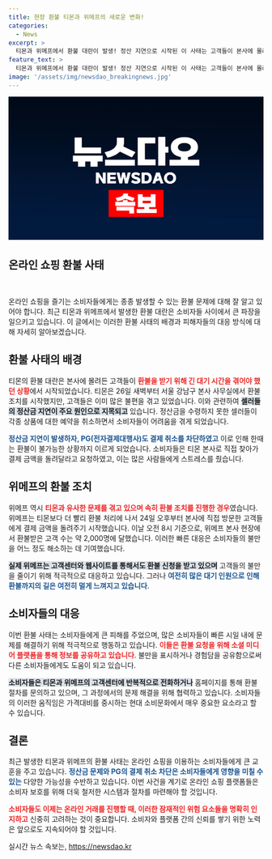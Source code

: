 ```yaml
---
title: 현장 환불 티몬과 위메프의 새로운 변화!
categories:
  - News
excerpt: >
  티몬과 위메프에서 환불 대란이 발생! 정산 지연으로 시작된 이 사태는 고객들이 본사에 몰려 새벽부터 환불을 요청하는 상황으로 이어졌습니다. 과연 소비자들은 언제까지 기다려야 할까요?
feature_text: >
  티몬과 위메프에서 환불 대란이 발생! 정산 지연으로 시작된 이 사태는 고객들이 본사에 몰려 새벽부터 환불을 요청하는 상황으로 이어졌습니다. 과연 소비자들은 언제까지 기다려야 할까요?
image: '/assets/img/newsdao_breakingnews.jpg'
---
```


<p><img src="/assets/img/newsdao_breakingnews.jpg" alt="cryptoinkorea 속보" /></p>

<h2 data-ke-size="size26">온라인 쇼핑 환불 사태</h2>

<p data-ke-size="size16">&nbsp;</p>

<p>온라인 쇼핑을 즐기는 소비자들에게는 종종 발생할 수 있는 환불 문제에 대해 잘 알고 있어야 합니다. 최근 티몬과 위메프에서 발생한 환불 대란은 소비자들 사이에서 큰 파장을 일으키고 있습니다. 이 글에서는 이러한 환불 사태의 배경과 피해자들의 대응 방식에 대해 자세히 알아보겠습니다.</p>

<h2 data-ke-size="size26">환불 사태의 배경</h2>

<p>티몬의 환불 대란은 본사에 몰려든 고객들이 <b><span style="color: #ee2323;">환불을 받기 위해 긴 대기 시간을 겪어야 했던 상황</span></b>에서 시작되었습니다. 티몬은 26일 새벽부터 서울 강남구 본사 사무실에서 환불 조치를 시작했지만, 고객들은 이미 많은 불편을 겪고 있었습니다. 이와 관련하여 <b><span style="background-color: #21538527;">셀러들의 정산금 지연이 주요 원인으로 지목되고</span></b> 있습니다. 정산금을 수령하지 못한 셀러들이 각종 상품에 대한 예약을 취소하면서 소비자들이 어려움을 겪게 되었습니다.</p>

<p><b><span style="color: #1a5490;">정산금 지연이 발생하자, PG(전자결제대행사)도 결제 취소를 차단하였고</span></b> 이로 인해 한때는 환불이 불가능한 상황까지 이르게 되었습니다. 소비자들은 티몬 본사로 직접 찾아가 결제 금액을 돌려달라고 요청하였고, 이는 많은 사람들에게 스트레스를 줬습니다.</p>

<h2 data-ke-size="size26">위메프의 환불 조치</h2>

<p>위메프 역시 <b><span style="color: #ee2323;">티몬과 유사한 문제를 겪고 있으며 속히 환불 조치를 진행한 경우</span></b>였습니다. 위메프는 티몬보다 더 빨리 환불 처리에 나서 24일 오후부터 본사에 직접 방문한 고객들에게 결제 금액을 돌려주기 시작했습니다. 이날 오전 8시 기준으로, 위메프 본사 현장에서 환불받은 고객 수는 약 2,000명에 달했습니다. 이러한 빠른 대응은 소비자들의 불만을 어느 정도 해소하는 데 기여했습니다.</p>

<p><b><span style="background-color: #21538527;">실제 위메프는 고객센터와 웹사이트를 통해서도 환불 신청을 받고 있으며</span></b> 고객들의 불만을 줄이기 위해 적극적으로 대응하고 있습니다. 그러나 <b><span style="color: #1a5490;">여전히 많은 대기 인원으로 인해 환불까지의 길은 여전히 멀게 느껴지고 있습니다</span></b>.</p>

<h2 data-ke-size="size26">소비자들의 대응</h2>

<p>이번 환불 사태는 소비자들에게 큰 피해를 주었으며, 많은 소비자들이 빠른 시일 내에 문제를 해결하기 위해 적극적으로 행동하고 있습니다. <b><span style="color: #ee2323;">이들은 환불 요청을 위해 소셜 미디어 플랫폼을 통해 정보를 공유하고 있습니다</span></b>. 불만을 표시하거나 경험담을 공유함으로써 다른 소비자들에게도 도움이 되고 있습니다.</p>

<p><b><span style="background-color: #21538527;">소비자들은 티몬과 위메프의 고객센터에 반복적으로 전화하거나</span></b> 홈페이지를 통해 환불 절차를 문의하고 있으며, 그 과정에서의 문제 해결을 위해 협력하고 있습니다. 소비자들의 이러한 움직임은 가격대비를 중시하는 현대 소비문화에서 매우 중요한 요소라고 할 수 있습니다.</p>

<h2 data-ke-size="size26">결론</h2>

<p>최근 발생한 티몬과 위메프의 환불 사태는 온라인 쇼핑을 이용하는 소비자들에게 큰 교훈을 주고 있습니다. <b><span style="color: #1a5490;">정산금 문제와 PG의 결제 취소 차단은 소비자들에게 영향을 미칠 수 있는</span></b> 다양한 가능성을 수반하고 있습니다. 이번 사건을 계기로 온라인 쇼핑 플랫폼들은 소비자 보호를 위해 더욱 철저한 시스템과 절차를 마련해야 할 것입니다.</p>

<p><b><span style="color: #ee2323;">소비자들도 이제는 온라인 거래를 진행할 때, 이러한 잠재적인 위험 요소들을 명확히 인지하고</span></b> 신중히 고려하는 것이 중요합니다. 소비자와 플랫폼 간의 신뢰를 쌓기 위한 노력은 앞으로도 지속되어야 할 것입니다.</p>
실시간 뉴스 속보는, <a href="https://newsdao.kr" rel="dofollow">https://newsdao.kr</a>


